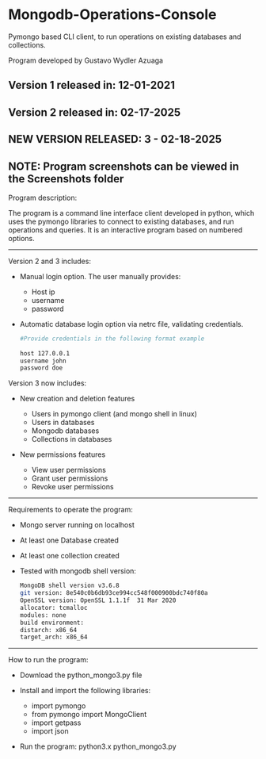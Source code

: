 # Mongodb-Operations-Console
Pymongo based CLI client, to run operations on existing databases and collections.

Program developed by Gustavo Wydler Azuaga 

Version 1 released in: 12-01-2021
--------------------------------------------------------------------------------------------
Version 2 released in: 02-17-2025
--------------------------------------------------------------------------------------------
NEW VERSION RELEASED: 3 - 02-18-2025
--------------------------------------------------------------------------------------------

NOTE: Program screenshots can be viewed in the Screenshots folder
--------------------------------------------------------------------------------------------


Program description: 

The program is a command line interface client developed in python, which uses the pymongo libraries to connect to existing databases, and run operations and queries. It is an interactive program based on numbered options.

--------------------------------------------------------------------------------------------

Version 2 and 3 includes:

- Manual login option. The user manually provides:
  
  - Host ip
  - username
  - password

- Automatic database login option via netrc file, validating credentials.
  ```bash
  #Provide credentials in the following format example
     
  host 127.0.0.1
  username john
  password doe
  
  ```
  
Version 3 now includes:

- New creation and deletion features
	- Users in pymongo client (and mongo shell in linux)
	- Users in databases 
	- Mongodb databases
	- Collections in databases
	
- New permissions features

	- View user permissions
	- Grant user permissions
	- Revoke user permissions

--------------------------------------------------------------------------------------------


Requirements to operate the program:

- Mongo server running on localhost
- At least one Database created
- At least one collection created

- Tested with mongodb shell version:

  ```bash
  MongoDB shell version v3.6.8
  git version: 8e540c0b6db93ce994cc548f000900bdc740f80a
  OpenSSL version: OpenSSL 1.1.1f  31 Mar 2020
  allocator: tcmalloc
  modules: none
  build environment:
  distarch: x86_64
  target_arch: x86_64
  
  ```

--------------------------------------------------------------------------------------------

How to run the program:

- Download the python_mongo3.py file
- Install and import the following libraries:
  - import pymongo
  - from pymongo import MongoClient
  - import getpass
  - import json

- Run the program: python3.x python_mongo3.py




